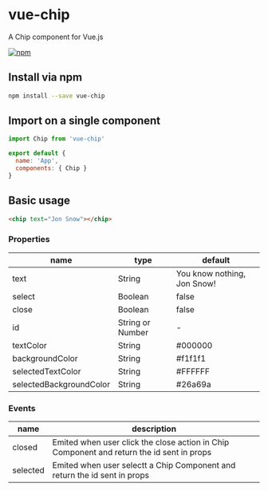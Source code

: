 
# vue-chip
A Chip component for Vue.js

[![npm](https://img.shields.io/npm/v/vue-chip.svg)](https://www.npmjs.com/package/vue-chip)

## Install via npm

```bash
npm install --save vue-chip
```

## Import on a single component

```js
import Chip from 'vue-chip'

export default {
  name: 'App',
  components: { Chip }
}
```

## Basic usage

```html
<chip text="Jon Snow"></chip>
```

### Properties

| name | type | default | 
|--|--| -- | 
| text | String | You know nothing, Jon Snow! | 
| select | Boolean | false | 
| close | Boolean| false | 
| id| String or Number | - | 
| textColor | String | #000000 | 
| backgroundColor | String | #f1f1f1 | 
| selectedTextColor | String | #FFFFFF | 
| selectedBackgroundColor | String | #26a69a | 

### Events

| name | description 
|-- |-- | 
| closed | Emited when user click the close action in Chip Component and return the id sent in props| 
| selected | Emited when user selectt a Chip Component and return the id sent in props | 
